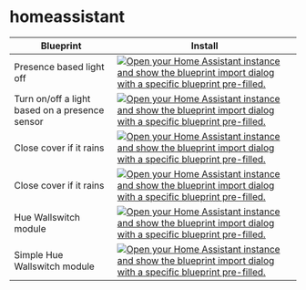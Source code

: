 # homeassistant


| Blueprint | Install |
| -- | -- |
| Presence based light off | [![Open your Home Assistant instance and show the blueprint import dialog with a specific blueprint pre-filled.](https://my.home-assistant.io/badges/blueprint_import.svg)](https://my.home-assistant.io/redirect/blueprint_import/?blueprint_url=https://github.com/deese/homeassistant/blob/main/ha-bp-presence_based_light_off.yaml) | 
| Turn on/off a light based on a presence sensor | [![Open your Home Assistant instance and show the blueprint import dialog with a specific blueprint pre-filled.](https://my.home-assistant.io/badges/blueprint_import.svg)](https://my.home-assistant.io/redirect/blueprint_import/?blueprint_url=https://github.com/deese/homeassistant/blob/main/ha-bp-pressence_light_on_off.yaml) | 
| Close cover if it rains | [![Open your Home Assistant instance and show the blueprint import dialog with a specific blueprint pre-filled.](https://my.home-assistant.io/badges/blueprint_import.svg)](https://my.home-assistant.io/redirect/blueprint_import/?blueprint_url=https://github.com/deese/homeassistant/blob/main/ha-bp-rain-protection_cover.yaml) | 
| Close cover if it rains | [![Open your Home Assistant instance and show the blueprint import dialog with a specific blueprint pre-filled.](https://my.home-assistant.io/badges/blueprint_import.svg)](https://my.home-assistant.io/redirect/blueprint_import/?blueprint_url=https://github.com/deese/homeassistant/blob/main/ha-bp-rain-protection_cover.yaml) | 
| Hue Wallswitch module | [![Open your Home Assistant instance and show the blueprint import dialog with a specific blueprint pre-filled.](https://my.home-assistant.io/badges/blueprint_import.svg)](https://my.home-assistant.io/redirect/blueprint_import/?blueprint_url=https://github.com/deese/homeassistant/blob/main/ha-bp-hue-wallswitch.yaml) |
| Simple Hue Wallswitch module | [![Open your Home Assistant instance and show the blueprint import dialog with a specific blueprint pre-filled.](https://my.home-assistant.io/badges/blueprint_import.svg)](https://my.home-assistant.io/redirect/blueprint_import/?blueprint_url=[https://github.com/deese/homeassistant/blob/main/ha-bp-hue-wallswitch.yaml](https://github.com/deese/homeassistant/blob/main/ha-bp-simple-hue-wallswitch.yaml)https://github.com/deese/homeassistant/blob/main/ha-bp-simple-hue-wallswitch.yaml) |

